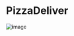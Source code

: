 # PizzaDeliver
![image](https://user-images.githubusercontent.com/93324684/201487022-fbd42843-9596-4cb6-8aea-43f489a2b317.png)
